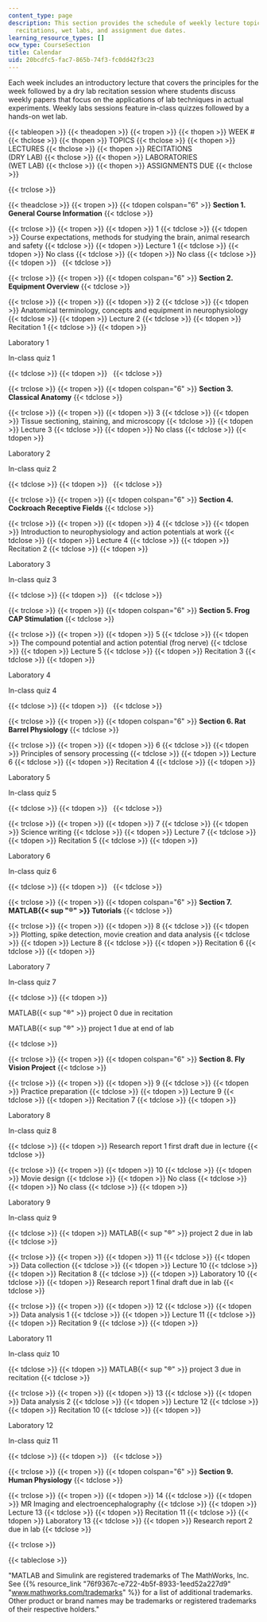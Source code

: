 ```yaml
---
content_type: page
description: This section provides the schedule of weekly lecture topics, dry lab
  recitations, wet labs, and assignment due dates.
learning_resource_types: []
ocw_type: CourseSection
title: Calendar
uid: 20bcdfc5-fac7-865b-74f3-fc0dd42f3c23
---
```


Each week includes an introductory lecture that covers the principles for the week followed by a dry lab recitation session where students discuss weekly papers that focus on the applications of lab techniques in actual experiments. Weekly labs sessions feature in-class quizzes followed by a hands-on wet lab.

{{< tableopen >}}
{{< theadopen >}}
{{< tropen >}}
{{< thopen >}}
WEEK #
{{< thclose >}}
{{< thopen >}}
TOPICS
{{< thclose >}}
{{< thopen >}}
LECTURES
{{< thclose >}}
{{< thopen >}}
RECITATIONS  
(DRY LAB)
{{< thclose >}}
{{< thopen >}}
LABORATORIES  
(WET LAB)
{{< thclose >}}
{{< thopen >}}
ASSIGNMENTS DUE
{{< thclose >}}

{{< trclose >}}

{{< theadclose >}}
{{< tropen >}}
{{< tdopen colspan="6" >}}
**Section 1. General Course Information**
{{< tdclose >}}

{{< trclose >}}
{{< tropen >}}
{{< tdopen >}}
1
{{< tdclose >}}
{{< tdopen >}}
Course expectations, methods for studying the brain, animal research and safety
{{< tdclose >}}
{{< tdopen >}}
Lecture 1
{{< tdclose >}}
{{< tdopen >}}
No class
{{< tdclose >}}
{{< tdopen >}}
No class
{{< tdclose >}}
{{< tdopen >}}
 
{{< tdclose >}}

{{< trclose >}}
{{< tropen >}}
{{< tdopen colspan="6" >}}
**Section 2. Equipment Overview**
{{< tdclose >}}

{{< trclose >}}
{{< tropen >}}
{{< tdopen >}}
2
{{< tdclose >}}
{{< tdopen >}}
Anatomical terminology, concepts and equipment in neurophysiology
{{< tdclose >}}
{{< tdopen >}}
Lecture 2
{{< tdclose >}}
{{< tdopen >}}
Recitation 1
{{< tdclose >}}
{{< tdopen >}}


Laboratory 1

In-class quiz 1


{{< tdclose >}}
{{< tdopen >}}
 
{{< tdclose >}}

{{< trclose >}}
{{< tropen >}}
{{< tdopen colspan="6" >}}
**Section 3. Classical Anatomy**
{{< tdclose >}}

{{< trclose >}}
{{< tropen >}}
{{< tdopen >}}
3
{{< tdclose >}}
{{< tdopen >}}
Tissue sectioning, staining, and microscopy
{{< tdclose >}}
{{< tdopen >}}
Lecture 3
{{< tdclose >}}
{{< tdopen >}}
No class
{{< tdclose >}}
{{< tdopen >}}


Laboratory 2

In-class quiz 2


{{< tdclose >}}
{{< tdopen >}}
 
{{< tdclose >}}

{{< trclose >}}
{{< tropen >}}
{{< tdopen colspan="6" >}}
**Section 4. Cockroach Receptive Fields**
{{< tdclose >}}

{{< trclose >}}
{{< tropen >}}
{{< tdopen >}}
4
{{< tdclose >}}
{{< tdopen >}}
Introduction to neurophysiology and action potentials at work
{{< tdclose >}}
{{< tdopen >}}
Lecture 4
{{< tdclose >}}
{{< tdopen >}}
Recitation 2
{{< tdclose >}}
{{< tdopen >}}


Laboratory 3

In-class quiz 3


{{< tdclose >}}
{{< tdopen >}}
 
{{< tdclose >}}

{{< trclose >}}
{{< tropen >}}
{{< tdopen colspan="6" >}}
**Section 5. Frog CAP Stimulation**
{{< tdclose >}}

{{< trclose >}}
{{< tropen >}}
{{< tdopen >}}
5
{{< tdclose >}}
{{< tdopen >}}
The compound potential and action potential (frog nerve)
{{< tdclose >}}
{{< tdopen >}}
Lecture 5
{{< tdclose >}}
{{< tdopen >}}
Recitation 3
{{< tdclose >}}
{{< tdopen >}}


Laboratory 4

In-class quiz 4


{{< tdclose >}}
{{< tdopen >}}
 
{{< tdclose >}}

{{< trclose >}}
{{< tropen >}}
{{< tdopen colspan="6" >}}
**Section 6. Rat Barrel Physiology**
{{< tdclose >}}

{{< trclose >}}
{{< tropen >}}
{{< tdopen >}}
6
{{< tdclose >}}
{{< tdopen >}}
Principles of sensory processing
{{< tdclose >}}
{{< tdopen >}}
Lecture 6
{{< tdclose >}}
{{< tdopen >}}
Recitation 4
{{< tdclose >}}
{{< tdopen >}}


Laboratory 5

In-class quiz 5


{{< tdclose >}}
{{< tdopen >}}
 
{{< tdclose >}}

{{< trclose >}}
{{< tropen >}}
{{< tdopen >}}
7
{{< tdclose >}}
{{< tdopen >}}
Science writing
{{< tdclose >}}
{{< tdopen >}}
Lecture 7
{{< tdclose >}}
{{< tdopen >}}
Recitation 5
{{< tdclose >}}
{{< tdopen >}}


Laboratory 6

In-class quiz 6


{{< tdclose >}}
{{< tdopen >}}
 
{{< tdclose >}}

{{< trclose >}}
{{< tropen >}}
{{< tdopen colspan="6" >}}
**Section 7. MATLAB{{< sup "®" >}} Tutorials**
{{< tdclose >}}

{{< trclose >}}
{{< tropen >}}
{{< tdopen >}}
8
{{< tdclose >}}
{{< tdopen >}}
Plotting, spike detection, movie creation and data analysis
{{< tdclose >}}
{{< tdopen >}}
Lecture 8
{{< tdclose >}}
{{< tdopen >}}
Recitation 6
{{< tdclose >}}
{{< tdopen >}}


Laboratory 7

In-class quiz 7


{{< tdclose >}}
{{< tdopen >}}


MATLAB{{< sup "®" >}} project 0 due in recitation

MATLAB{{< sup "®" >}} project 1 due at end of lab


{{< tdclose >}}

{{< trclose >}}
{{< tropen >}}
{{< tdopen colspan="6" >}}
**Section 8. Fly Vision Project**
{{< tdclose >}}

{{< trclose >}}
{{< tropen >}}
{{< tdopen >}}
9
{{< tdclose >}}
{{< tdopen >}}
Practice preparation
{{< tdclose >}}
{{< tdopen >}}
Lecture 9
{{< tdclose >}}
{{< tdopen >}}
Recitation 7
{{< tdclose >}}
{{< tdopen >}}


Laboratory 8

In-class quiz 8


{{< tdclose >}}
{{< tdopen >}}
Research report 1 first draft due in lecture
{{< tdclose >}}

{{< trclose >}}
{{< tropen >}}
{{< tdopen >}}
10
{{< tdclose >}}
{{< tdopen >}}
Movie design
{{< tdclose >}}
{{< tdopen >}}
No class
{{< tdclose >}}
{{< tdopen >}}
No class
{{< tdclose >}}
{{< tdopen >}}


Laboratory 9

In-class quiz 9


{{< tdclose >}}
{{< tdopen >}}
MATLAB{{< sup "®" >}} project 2 due in lab
{{< tdclose >}}

{{< trclose >}}
{{< tropen >}}
{{< tdopen >}}
11
{{< tdclose >}}
{{< tdopen >}}
Data collection
{{< tdclose >}}
{{< tdopen >}}
Lecture 10
{{< tdclose >}}
{{< tdopen >}}
Recitation 8
{{< tdclose >}}
{{< tdopen >}}
Laboratory 10
{{< tdclose >}}
{{< tdopen >}}
Research report 1 final draft due in lab
{{< tdclose >}}

{{< trclose >}}
{{< tropen >}}
{{< tdopen >}}
12
{{< tdclose >}}
{{< tdopen >}}
Data analysis 1
{{< tdclose >}}
{{< tdopen >}}
Lecture 11
{{< tdclose >}}
{{< tdopen >}}
Recitation 9
{{< tdclose >}}
{{< tdopen >}}


Laboratory 11

In-class quiz 10


{{< tdclose >}}
{{< tdopen >}}
MATLAB{{< sup "®" >}} project 3 due in recitation
{{< tdclose >}}

{{< trclose >}}
{{< tropen >}}
{{< tdopen >}}
13
{{< tdclose >}}
{{< tdopen >}}
Data analysis 2
{{< tdclose >}}
{{< tdopen >}}
Lecture 12
{{< tdclose >}}
{{< tdopen >}}
Recitation 10
{{< tdclose >}}
{{< tdopen >}}


Laboratory 12

In-class quiz 11


{{< tdclose >}}
{{< tdopen >}}
 
{{< tdclose >}}

{{< trclose >}}
{{< tropen >}}
{{< tdopen colspan="6" >}}
**Section 9. Human Physiology**
{{< tdclose >}}

{{< trclose >}}
{{< tropen >}}
{{< tdopen >}}
14
{{< tdclose >}}
{{< tdopen >}}
MR Imaging and electroencephalography
{{< tdclose >}}
{{< tdopen >}}
Lecture 13
{{< tdclose >}}
{{< tdopen >}}
Recitation 11
{{< tdclose >}}
{{< tdopen >}}
Laboratory 13
{{< tdclose >}}
{{< tdopen >}}
Research report 2 due in lab
{{< tdclose >}}

{{< trclose >}}

{{< tableclose >}}

"MATLAB and Simulink are registered trademarks of The MathWorks, Inc. See {{% resource_link "76f9367c-e722-4b5f-8933-1eed52a227d9" "www.mathworks.com/trademarks" %}} for a list of additional trademarks. Other product or brand names may be trademarks or registered trademarks of their respective holders."